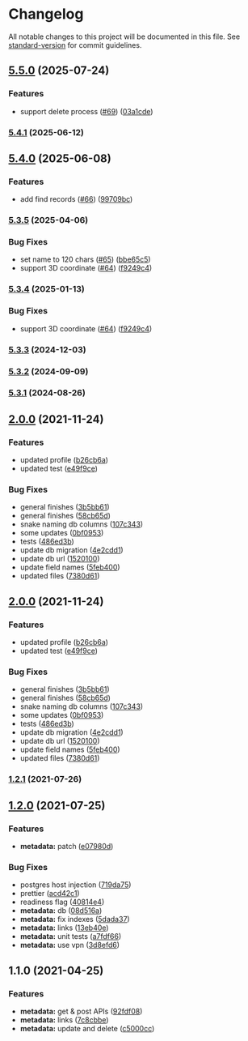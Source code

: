 # Changelog

All notable changes to this project will be documented in this file. See [standard-version](https://github.com/conventional-changelog/standard-version) for commit guidelines.

## [5.5.0](https://github.com/MapColonies/3d-ingestion-catalog/compare/v5.4.1...v5.5.0) (2025-07-24)


### Features

* support delete process ([#69](https://github.com/MapColonies/3d-ingestion-catalog/issues/69)) ([03a1cde](https://github.com/MapColonies/3d-ingestion-catalog/commit/03a1cde9531f7760d0abd774030c3731d9f029ba))

### [5.4.1](https://github.com/MapColonies/3d-ingestion-catalog/compare/v5.4.0...v5.4.1) (2025-06-12)

## [5.4.0](https://github.com/MapColonies/3d-ingestion-catalog/compare/v5.3.5...v5.4.0) (2025-06-08)


### Features

* add find records ([#66](https://github.com/MapColonies/3d-ingestion-catalog/issues/66)) ([99709bc](https://github.com/MapColonies/3d-ingestion-catalog/commit/99709bca747a86c541f4bca021cd62658f6e23c5))

### [5.3.5](https://github.com/MapColonies/3d-ingestion-catalog/compare/v5.3.3...v5.3.5) (2025-04-06)


### Bug Fixes

* set name to 120 chars ([#65](https://github.com/MapColonies/3d-ingestion-catalog/issues/65)) ([bbe65c5](https://github.com/MapColonies/3d-ingestion-catalog/commit/bbe65c573ac4733434856126a07f68982648c4d3))
* support 3D coordinate ([#64](https://github.com/MapColonies/3d-ingestion-catalog/issues/64)) ([f9249c4](https://github.com/MapColonies/3d-ingestion-catalog/commit/f9249c49f4ce51f1cbb334a64ef535eba72f26b6))

### [5.3.4](https://github.com/MapColonies/3d-ingestion-catalog/compare/v5.3.3...v5.3.4) (2025-01-13)


### Bug Fixes

* support 3D coordinate ([#64](https://github.com/MapColonies/3d-ingestion-catalog/issues/64)) ([f9249c4](https://github.com/MapColonies/3d-ingestion-catalog/commit/f9249c49f4ce51f1cbb334a64ef535eba72f26b6))

### [5.3.3](https://github.com/MapColonies/3d-ingestion-catalog/compare/v5.3.2...v5.3.3) (2024-12-03)

### [5.3.2](https://github.com/MapColonies/3d-ingestion-catalog/compare/v5.3.1...v5.3.2) (2024-09-09)

### [5.3.1](https://github.com/MapColonies/3d-ingestion-catalog/compare/v5.3.0...v5.3.1) (2024-08-26)

## [2.0.0](https://github.com/MapColonies/3d-ingestion-catalog/compare/v1.2.2...v2.0.0) (2021-11-24)


### Features

* updated profile ([b26cb6a](https://github.com/MapColonies/3d-ingestion-catalog/commit/b26cb6a20a49d9d8b636e1d419e8f5f30257247b))
* updated test ([e49f9ce](https://github.com/MapColonies/3d-ingestion-catalog/commit/e49f9ce0f2af1a41252c6ddbcfa0991c5fa67602))


### Bug Fixes

* general finishes ([3b5bb61](https://github.com/MapColonies/3d-ingestion-catalog/commit/3b5bb61948e5b2098fe8a2e573c3a78d0c707be5))
* general finishes ([58cb65d](https://github.com/MapColonies/3d-ingestion-catalog/commit/58cb65dca6e3c4341d572166c1642e823a3b3acf))
* snake naming db columns ([107c343](https://github.com/MapColonies/3d-ingestion-catalog/commit/107c3435dde7ea78d5c3eb00f299b367f878be92))
* some updates ([0bf0953](https://github.com/MapColonies/3d-ingestion-catalog/commit/0bf0953b6075d3a8fc2d3f69f0a36d06bfddaf06))
* tests ([486ed3b](https://github.com/MapColonies/3d-ingestion-catalog/commit/486ed3b58a4929400939a11b3819dd03ffd33cab))
* update db migration ([4e2cdd1](https://github.com/MapColonies/3d-ingestion-catalog/commit/4e2cdd10d1750d1561a60e0b9240bf6741af24f6))
* update db url ([1520100](https://github.com/MapColonies/3d-ingestion-catalog/commit/1520100c4bd8e6f8538e1c1128395c4abc56b720))
* update field names ([5feb400](https://github.com/MapColonies/3d-ingestion-catalog/commit/5feb400c46da38dca783f299dde5ee975f2d19c7))
* updated files ([7380d61](https://github.com/MapColonies/3d-ingestion-catalog/commit/7380d61900c1716ab7f7f66adfc9a84192bb57d4))

## [2.0.0](https://github.com/MapColonies/3d-ingestion-catalog/compare/v1.2.2...v2.0.0) (2021-11-24)


### Features

* updated profile ([b26cb6a](https://github.com/MapColonies/3d-ingestion-catalog/commit/b26cb6a20a49d9d8b636e1d419e8f5f30257247b))
* updated test ([e49f9ce](https://github.com/MapColonies/3d-ingestion-catalog/commit/e49f9ce0f2af1a41252c6ddbcfa0991c5fa67602))


### Bug Fixes

* general finishes ([3b5bb61](https://github.com/MapColonies/3d-ingestion-catalog/commit/3b5bb61948e5b2098fe8a2e573c3a78d0c707be5))
* general finishes ([58cb65d](https://github.com/MapColonies/3d-ingestion-catalog/commit/58cb65dca6e3c4341d572166c1642e823a3b3acf))
* snake naming db columns ([107c343](https://github.com/MapColonies/3d-ingestion-catalog/commit/107c3435dde7ea78d5c3eb00f299b367f878be92))
* some updates ([0bf0953](https://github.com/MapColonies/3d-ingestion-catalog/commit/0bf0953b6075d3a8fc2d3f69f0a36d06bfddaf06))
* tests ([486ed3b](https://github.com/MapColonies/3d-ingestion-catalog/commit/486ed3b58a4929400939a11b3819dd03ffd33cab))
* update db migration ([4e2cdd1](https://github.com/MapColonies/3d-ingestion-catalog/commit/4e2cdd10d1750d1561a60e0b9240bf6741af24f6))
* update db url ([1520100](https://github.com/MapColonies/3d-ingestion-catalog/commit/1520100c4bd8e6f8538e1c1128395c4abc56b720))
* update field names ([5feb400](https://github.com/MapColonies/3d-ingestion-catalog/commit/5feb400c46da38dca783f299dde5ee975f2d19c7))
* updated files ([7380d61](https://github.com/MapColonies/3d-ingestion-catalog/commit/7380d61900c1716ab7f7f66adfc9a84192bb57d4))

### [1.2.1](https://github.com/MapColonies/3d-ingestion-catalog/compare/v1.2.0...v1.2.1) (2021-07-26)

## [1.2.0](https://github.com/MapColonies/3d-ingestion-catalog/compare/v1.1.0...v1.2.0) (2021-07-25)


### Features

* **metadata:** patch ([e07980d](https://github.com/MapColonies/3d-ingestion-catalog/commit/e07980d511b61713d4f20cd04a4e67f6ed28a0da))


### Bug Fixes

* postgres host injection ([719da75](https://github.com/MapColonies/3d-ingestion-catalog/commit/719da750fbd4073b0d6c0d4fb26bf29d13885de0))
* prettier ([acd42c1](https://github.com/MapColonies/3d-ingestion-catalog/commit/acd42c103930e7b6d322304bacd2fabd89bd9b85))
* readiness flag ([40814e4](https://github.com/MapColonies/3d-ingestion-catalog/commit/40814e4ed5d9f7a3278390a549d78e1d1789d780))
* **metadata:** db ([08d516a](https://github.com/MapColonies/3d-ingestion-catalog/commit/08d516a3afb04bd5e8682fdfce67cfef48a58658))
* **metadata:** fix indexes ([5dada37](https://github.com/MapColonies/3d-ingestion-catalog/commit/5dada379c902f138b8579266ad54102b7e02278c))
* **metadata:** links ([13eb40e](https://github.com/MapColonies/3d-ingestion-catalog/commit/13eb40e84cb42f6cc0cac18b53a51081d15fd8b2))
* **metadata:** unit tests ([a7fdf66](https://github.com/MapColonies/3d-ingestion-catalog/commit/a7fdf66f61a3edaa8516f6d57ef42f72e7c9bc02))
* **metadata:** use vpn ([3d8efd6](https://github.com/MapColonies/3d-ingestion-catalog/commit/3d8efd69d39a56c082866153b05832b1bba70198))

## 1.1.0 (2021-04-25)


### Features

* **metadata:** get & post APIs ([92fdf08](https://github.com/MapColonies/3d-ingestion-catalog/commit/92fdf088f15d04d3878b8f24f13bd1da218345bd))
* **metadata:** links ([7c8cbbe](https://github.com/MapColonies/3d-ingestion-catalog/commit/7c8cbbe56be4a196d5e976d231a02d84bce580fa))
* **metadata:** update and delete ([c5000cc](https://github.com/MapColonies/3d-ingestion-catalog/commit/c5000cc9c6ab8cf9a4b87e0077f57535c22507c9))
